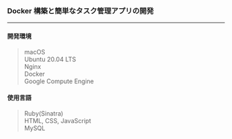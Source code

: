 ### Docker 構築と簡単なタスク管理アプリの開発

---

#### 開発環境

> macOS<br>
> Ubuntu 20.04 LTS<br>
> Nginx<br>
> Docker<br>
> Google Compute Engine<br>

#### 使用言語

> Ruby(Sinatra)<br>
> HTML, CSS, JavaScript<br>
> MySQL
